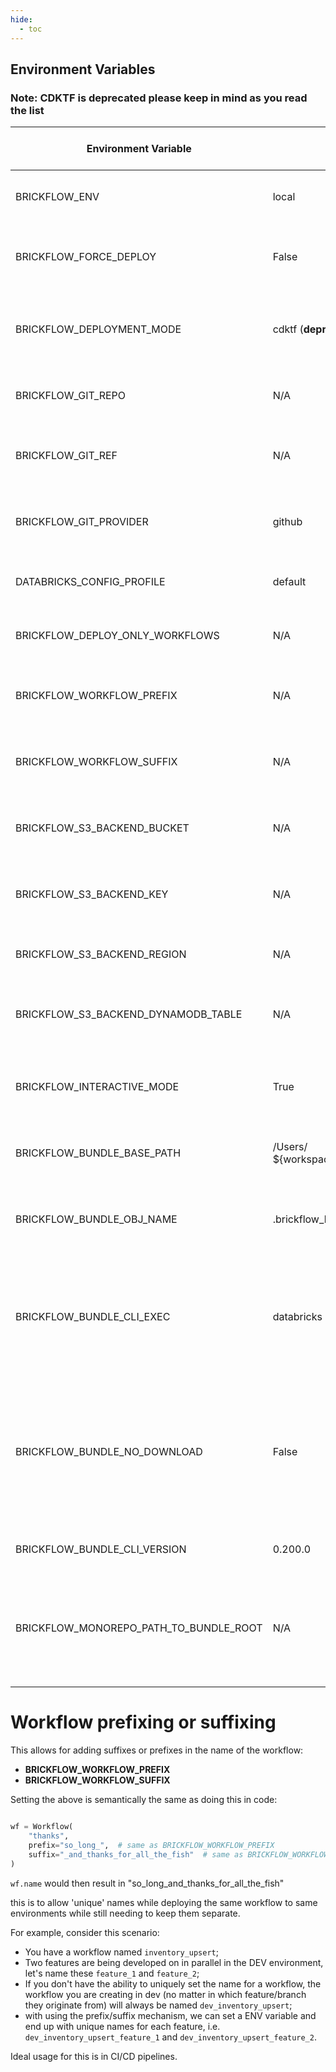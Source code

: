 ```yaml
---
hide:
  - toc
---
```


## Environment Variables

### Note: CDKTF is deprecated please keep in mind as you read the list

| Environment Variable                   | Default Value                                  | Deploment Mode Support          | Description                                                                                                      |
|----------------------------------------|------------------------------------------------|---------------------------------|------------------------------------------------------------------------------------------------------------------|
| BRICKFLOW_ENV                          | local                                          | bundle & cdktf (**deprecated**) | The environment name for Brickflow                                                                               |
| BRICKFLOW_FORCE_DEPLOY                 | False                                          | cdktf (**deprecated**)          | Flag indicating whether to force deployment                                                                      |
| BRICKFLOW_DEPLOYMENT_MODE              | cdktf (**deprecated**)                         | bundle & cdktf (**deprecated**) | The deployment mode for Brickflow (cdktf, bundles)                                                               |
| BRICKFLOW_GIT_REPO                     | N/A                                            | bundle & cdktf (**deprecated**) | The URL of the Git repository for Brickflow                                                                      |
| BRICKFLOW_GIT_REF                      | N/A                                            | bundle & cdktf (**deprecated**) | The Git reference (branch, tag, commit) for Brickflow                                                            |
| BRICKFLOW_GIT_PROVIDER                 | github                                         | bundle & cdktf (**deprecated**) | The Git provider (e.g., GitHub, GitLab) for Brickflow                                                            |
| DATABRICKS_CONFIG_PROFILE              | default                                        | bundle & cdktf (**deprecated**) | The profile name for Databricks configuration                                                                    |
| BRICKFLOW_DEPLOY_ONLY_WORKFLOWS        | N/A                                            | bundle & cdktf (**deprecated**) | List of workflows to deploy exclusively                                                                          |
| BRICKFLOW_WORKFLOW_PREFIX              | N/A                                            | bundle & cdktf (**deprecated**) | Prefix to add to workflow names during deployment                                                                |
| BRICKFLOW_WORKFLOW_SUFFIX              | N/A                                            | bundle & cdktf (**deprecated**) | Suffix to add to workflow names during deployment                                                                |
| BRICKFLOW_S3_BACKEND_BUCKET            | N/A                                            | cdktf (**deprecated**)          | The name of the S3 bucket for Brickflow backend                                                                  |
| BRICKFLOW_S3_BACKEND_KEY               | N/A                                            | cdktf (**deprecated**)          | The key or path in the S3 bucket for Brickflow backend                                                           |
| BRICKFLOW_S3_BACKEND_REGION            | N/A                                            | cdktf (**deprecated**)          | The AWS region for the S3 backend                                                                                |
| BRICKFLOW_S3_BACKEND_DYNAMODB_TABLE    | N/A                                            | cdktf (**deprecated**)          | The DynamoDB table name for tracking S3 backend                                                                  |
| BRICKFLOW_INTERACTIVE_MODE             | True                                           | bundle & cdktf (**deprecated**) | Flag indicating whether to enable interactive mode                                                               |
| BRICKFLOW_BUNDLE_BASE_PATH             | /Users/<br/>${workspace.current_user.userName} | bundle                          | The base path for the bundle in the S3 backend                                                                   |
| BRICKFLOW_BUNDLE_OBJ_NAME              | .brickflow_bundles                             | bundle                          | The name of the folder post appended to your base path                                                           |
| BRICKFLOW_BUNDLE_CLI_EXEC              | databricks                                     | bundle                          | The executable command for bundle execution. By default it will be downloaded on the fly.                        |
| BRICKFLOW_BUNDLE_NO_DOWNLOAD           | False                                          | bundle                          | Flag indicating whether to skip downloading the databricks bundle cli. Useful if you are in locked down network. |
| BRICKFLOW_BUNDLE_CLI_VERSION           | 0.200.0                                        | bundle                          | The version of the bundle CLI tool                                                                               |
| BRICKFLOW_MONOREPO_PATH_TO_BUNDLE_ROOT | N/A                                            | bundle & cdktf (**deprecated**) | The path to the bundle root directory in a monorepo. Default assumes you are not using a monorepo                |

# Workflow prefixing or suffixing

This allows for adding suffixes or prefixes in the name of the workflow:

* **BRICKFLOW_WORKFLOW_PREFIX**
* **BRICKFLOW_WORKFLOW_SUFFIX**

Setting the above is semantically the same as doing this in code:

```python

wf = Workflow(
    "thanks",
    prefix="so_long_",  # same as BRICKFLOW_WORKFLOW_PREFIX
    suffix="_and_thanks_for_all_the_fish"  # same as BRICKFLOW_WORKFLOW_SUFFIX
)
```

`wf.name` would then result in "so_long_and_thanks_for_all_the_fish"

this is to allow 'unique' names while deploying the same workflow to same environments while still needing to keep them
separate.

For example, consider this scenario:

- You have a workflow named `inventory_upsert`;
- Two features are being developed on in parallel in the DEV environment, let's name these `feature_1` and `feature_2`;
- If you don't have the ability to uniquely set the name for a workflow, the workflow you are creating in dev (no matter
  in which feature/branch they originate from) will always be named `dev_inventory_upsert`;
- with using the prefix/suffix mechanism, we can set a ENV variable and end up with unique names for each feature,
  i.e. `dev_inventory_upsert_feature_1` and `dev_inventory_upsert_feature_2`.

Ideal usage for this is in CI/CD pipelines.
